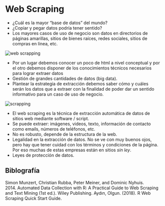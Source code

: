 # Web Scraping

* ¿Cuál es la mayor “base de datos” del mundo?
* ¿Copiar y pegar datos podría tener sentido?
* Los mayores casos de uso de negocio son datos en directorios de páginas amarillas, sitios de bienes raíces, redes sociales, sitios de compras en línea, etc.

![web scrapping](https://www.grid.cl/blog/wp-content/uploads/2019/03/001-efficient-web-scraping.png)

* Por un lugar debemos conocer un poco de html a nivel conceptual y por el otro debemos disponer de los conocimientos técnicos necesarios para lograr extraer datos
* Gestión de grandes cantidades de datos (big data).
* Plantear la estrategia de extracción debemos saber cómo y cuáles serán los datos que a extraer con la finalidad de poder dar un sentido informativo para un caso de uso de negocio.

![scrapping](https://www.antevenio.com/wp-content/uploads/2019/03/web-scraping-service.png)

* El web scraping es la técnica de extracción automática de datos de sitios web mediante software / script.
* Se puede extraer: imágenes, videos, texto, información de contacto como emails, números de teléfonos, etc.
* No es robusto, depende de la estructura de la web.
* Legalidad en la extracción de datos. No se ve con muy buenos ojos, pero hay que tener cuidad con los términos y condiciones de la página. Por eso muchas de estas empresas están en sitios _sin ley_.
* Leyes de protección de datos.

## Biblografía

Simon Munzert, Christian Rubba, Peter Meiner, and Dominic Nyhuis. 2014. Automated Data Collection with R: A Practical Guide to Web Scraping and Text Mining (1st ed.). Wiley Publishing.
Aydın, Olgun. (2018). R Web Scraping Quick Start Guide. 



